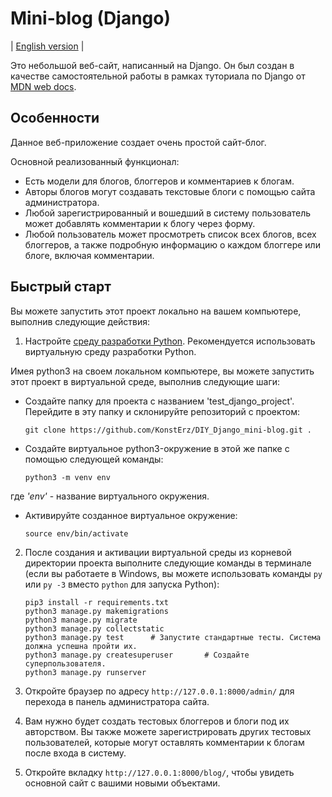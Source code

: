 # Mini-blog (Django)

| [English version](https://github.com/KonstErz/DIY_Django_mini-blog/blob/master/README.md) |

Это небольшой веб-сайт, написанный на Django.
Он был создан в качестве самостоятельной работы в рамках туториала по Django от [MDN web docs](https://developer.mozilla.org/ru/docs/Learn/Server-side/Django/django_assessment_blog).


## Особенности

Данное веб-приложение создает очень простой сайт-блог.

Основной реализованный функционал:

+ Есть модели для блогов, блоггеров и комментариев к блогам.
+ Авторы блогов могут создавать текстовые блоги с помощью сайта администратора.
+ Любой зарегистрированный и вошедший в систему пользователь может добавлять комментарии к блогу через форму.
+ Любой пользователь может просмотреть список всех блогов, всех блоггеров, а также подробную информацию о каждом блоггере или блоге, включая комментарии.


## Быстрый старт

Вы можете запустить этот проект локально на вашем компьютере, выполнив следующие действия:

1. Настройте [среду разработки Python](https://developer.mozilla.org/ru/docs/Learn/Server-side/Django/development_environment). Рекомендуется использовать виртуальную среду разработки Python.  

Имея python3 на своем локальном компьютере, вы можете запустить этот проект в виртуальной среде, выполнив следующие шаги:  

+ Создайте папку для проекта с названием 'test_django_project'. Перейдите в эту папку и склонируйте репозиторий с проектом:

    ```
    git clone https://github.com/KonstErz/DIY_Django_mini-blog.git .
    ```

+ Создайте виртуальное python3-окружение в этой же папке с помощью следующей команды:

    ```
    python3 -m venv env
    ```

где *'env'* - название виртуального окружения.

+ Активируйте созданное виртуальное окружение:

    ```
    source env/bin/activate
    ```

2. После создания и активации виртуальной среды из корневой директории проекта выполните следующие команды в терминале (если вы работаете в Windows, вы можете использовать команды `py` или `py -3` вместо `python` для запуска Python):

    ```
    pip3 install -r requirements.txt
    python3 manage.py makemigrations
    python3 manage.py migrate
    python3 manage.py collectstatic
    python3 manage.py test      # Запустите стандартные тесты. Система должна успешна пройти их.
    python3 manage.py createsuperuser       # Создайте суперпользователя.
    python3 manage.py runserver
    ```

3. Откройте браузер по адресу `http://127.0.0.1:8000/admin/` для перехода в панель администратора сайта.
4. Вам нужно будет создать тестовых блоггеров и блоги под их авторством. Вы также можете зарегистрировать других тестовых пользователей, которые могут оставлять комментарии к блогам после входа в систему.
5. Откройте вкладку `http://127.0.0.1:8000/blog/`, чтобы увидеть основной сайт с вашими новыми объектами.

